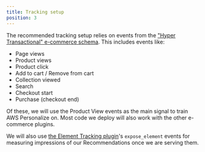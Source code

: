 ```yaml
---
title: Tracking setup
position: 3
---
```


The recommended tracking setup relies on events from the ["Hyper Transactional" e-commerce schema](https://iglucentral.com/?q=io.snowplow.ecomm). This includes events like:

- Page views
- Product views
- Product click
- Add to cart / Remove from cart
- Collection viewed
- Search
- Checkout start
- Purchase (checkout end)

Of these, we will use the Product View events as the main signal to train AWS Personalize on. Most code we deploy will also work with the other e-commerce plugins.

We will also use [the Element Tracking plugin](https://github.com/snowplow/snowplow-javascript-tracker/tree/master/plugins/browser-plugin-element-tracking)'s `expose_element` events for measuring impressions of our Recommendations once we are serving them.
